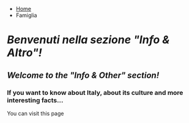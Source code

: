 <ul class="breadcrumb">
  <li><a href="index.html">Home</a></li>
  <li>Famiglia</li>
</ul>

<h1><i>Benvenuti nella sezione <strong>"Info & Altro"</strong>!</i></h1>

<h2><i>Welcome to the <strong>"Info & Other"</strong> section!</i></h2>


<h3>If you want to know about Italy, about its culture and more interesting facts...</h3>
<p> You can visit this <a href:"https://www.livescience.com/44376-italian-culture.html"> page </a>
